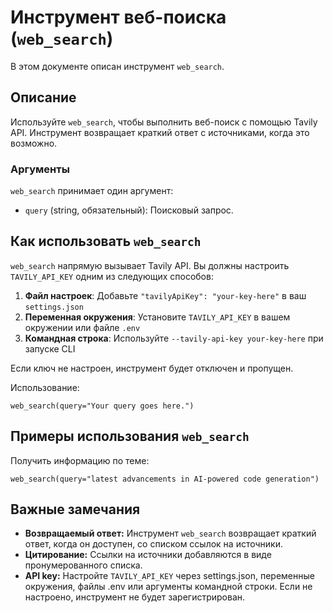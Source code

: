 # Инструмент веб-поиска (`web_search`)

В этом документе описан инструмент `web_search`.

## Описание

Используйте `web_search`, чтобы выполнить веб-поиск с помощью Tavily API. Инструмент возвращает краткий ответ с источниками, когда это возможно.

### Аргументы

`web_search` принимает один аргумент:

- `query` (string, обязательный): Поисковый запрос.

## Как использовать `web_search`

`web_search` напрямую вызывает Tavily API. Вы должны настроить `TAVILY_API_KEY` одним из следующих способов:

1. **Файл настроек**: Добавьте `"tavilyApiKey": "your-key-here"` в ваш `settings.json`
2. **Переменная окружения**: Установите `TAVILY_API_KEY` в вашем окружении или файле `.env`
3. **Командная строка**: Используйте `--tavily-api-key your-key-here` при запуске CLI

Если ключ не настроен, инструмент будет отключен и пропущен.

Использование:

```
web_search(query="Your query goes here.")
```

## Примеры использования `web_search`

Получить информацию по теме:

```
web_search(query="latest advancements in AI-powered code generation")
```

## Важные замечания

- **Возвращаемый ответ:** Инструмент `web_search` возвращает краткий ответ, когда он доступен, со списком ссылок на источники.
- **Цитирование:** Ссылки на источники добавляются в виде пронумерованного списка.
- **API key:** Настройте `TAVILY_API_KEY` через settings.json, переменные окружения, файлы .env или аргументы командной строки. Если не настроено, инструмент не будет зарегистрирован.